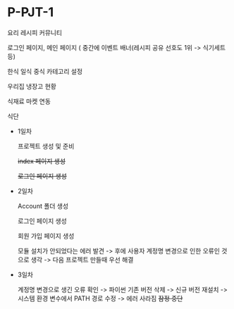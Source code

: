 # P-PJT-1
요리 레시피 커뮤니티

로그인 페이지, 메인 페이지 ( 중간에 이벤트 배너(레시피 공유 선호도 1위 -> 식기세트 등)

한식 일식 중식 카테고리 설정

우리집 냉장고 현황

식재료 마켓 연동

식단


- 1일차

    프로젝트 생성 및 준비

    ~~index 페이지 생성~~

    ~~로그인 페이지 생성~~

- 2일차

    Account 폴더 생성
    
    로그인 페이지 생성
    
    회원 가입 페이지 생성
    
    모듈 설치가 안되었다는 에러 발견 
    -> 후에 사용자 계정명 변경으로 인한 오류인 것으로 생각 
    -> 다음 프로젝트 만들때 우선 해결

- 3일차

    계정명 변경으로 생긴 오류 확인
    -> 파이썬 기존 버전 삭제 -> 신규 버전 재설치 -> 시스템 환경 변수에서 PATH 경로 수정 -> 에러 사라짐
    ~~잠정 중단~~
    